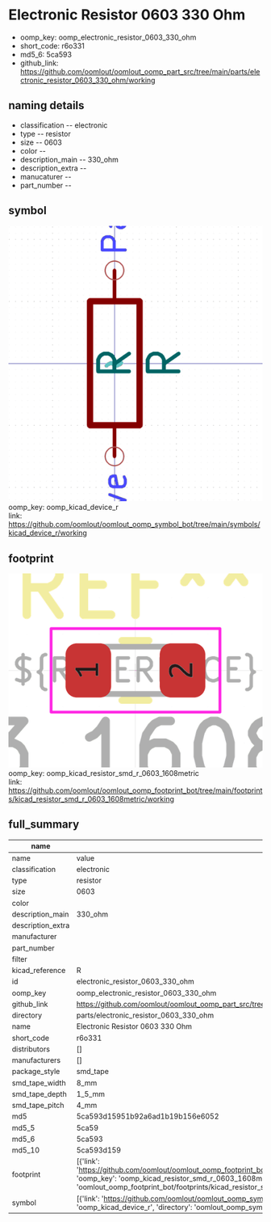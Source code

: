 # Electronic Resistor 0603 330 Ohm

  
* oomp_key: oomp_electronic_resistor_0603_330_ohm 
* short_code: r6o331
* md5_6: 5ca593  
* github_link: https://github.com/oomlout/oomlout_oomp_part_src/tree/main/parts/electronic_resistor_0603_330_ohm/working  
## naming details
* classification -- electronic
* type -- resistor
* size -- 0603
* color -- 
* description_main -- 330_ohm
* description_extra -- 
* manucaturer -- 
* part_number -- 



## symbol

![](symbol/0/working/working_600.png)  
oomp_key: oomp_kicad_device_r  
link: https://github.com/oomlout/oomlout_oomp_symbol_bot/tree/main/symbols/kicad_device_r/working  

## footprint

![](footprint/0/working/working_600.png)  
oomp_key: oomp_kicad_resistor_smd_r_0603_1608metric  
link: https://github.com/oomlout/oomlout_oomp_footprint_bot/tree/main/footprints/kicad_resistor_smd_r_0603_1608metric/working  

## full_summary
| name | value | 
| --- | --- | 
| name | value | 
| classification | electronic | 
| type | resistor | 
| size | 0603 | 
| color |  | 
| description_main | 330_ohm | 
| description_extra |  | 
| manufacturer |  | 
| part_number |  | 
| filter |  | 
| kicad_reference | R | 
| id | electronic_resistor_0603_330_ohm | 
| oomp_key | oomp_electronic_resistor_0603_330_ohm | 
| github_link | https://github.com/oomlout/oomlout_oomp_part_src/tree/main/parts/electronic_resistor_0603_330_ohm/working | 
| directory | parts/electronic_resistor_0603_330_ohm | 
| name | Electronic Resistor 0603 330 Ohm | 
| short_code | r6o331 | 
| distributors | [] | 
| manufacturers | [] | 
| package_style | smd_tape | 
| smd_tape_width | 8_mm | 
| smd_tape_depth | 1_5_mm | 
| smd_tape_pitch | 4_mm | 
| md5 | 5ca593d15951b92a6ad1b19b156e6052 | 
| md5_5 | 5ca59 | 
| md5_6 | 5ca593 | 
| md5_10 | 5ca593d159 | 
| footprint | [{'link': 'https://github.com/oomlout/oomlout_oomp_footprint_bot/tree/main/foootprntss/kicad_resistor_smd_r_0603_1608metric', 'oomp_key': 'oomp_kicad_resistor_smd_r_0603_1608metric', 'directory': 'oomlout_oomp_footprint_bot/footprints/kicad_resistor_smd_r_0603_1608metric//working/working.kicad_mod'}] | 
| symbol | [{'link': 'https://github.com/oomlout/oomlout_oomp_symbol_bot/tree/main/symbols/kicad_device_r', 'oomp_key': 'oomp_kicad_device_r', 'directory': 'oomlout_oomp_symbol_bot/symbols/kicad_device_r//working/working.kicad_sym'}] | 
